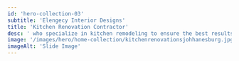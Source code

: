 ```yaml
---
id: 'hero-collection-03'
subtitle: 'Elengecy Interior Designs'
title: 'Kitchen Renovation Contractor'
desc: ' who specialize in kitchen remodeling to ensure the best results. Proper planning and attention to detail are essential for a successful kitchen renovation When undertaking a kitchen renovation project, hiring a qualified and reputable kitchen renovation contractor is crucial to ensure the success of your project .'
image: '/images/hero/home-collection/kitchenrenovationsjohhanesburg.jpg'
imageAlt: 'Slide Image'
---
```

